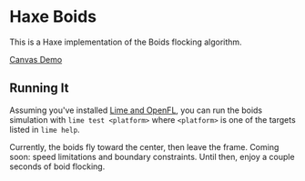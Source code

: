 # Haxe Boids

This is a Haxe implementation of the Boids flocking algorithm.

[Canvas Demo](https://rawgit.com/fponticelli/boidz/master/bin/index.html)

## Running It

Assuming you've installed [Lime and OpenFL](http://www.openfl.org/documentation/setup/install-haxe/), you can run the boids simulation with `lime test <platform>` where `<platform>` is one of the targets listed in `lime help`.

Currently, the boids fly toward the center, then leave the frame. Coming soon: speed limitations and boundary constraints. Until then, enjoy a couple seconds of boid flocking.

